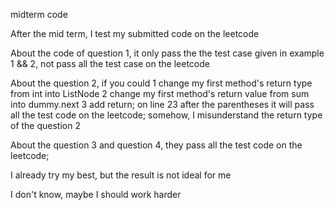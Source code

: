 midterm code

After the mid term, I test my submitted code on the leetcode

About the code of question 1, it only pass the the test case given in example 1 && 2, not pass all the test case on the leetcode

About the question 2, if you could 
1 change my first method's return type from   int   into  ListNode
2 change my first method's return  value  from  sum  into  dummy.next 
3 add    return;   on line 23 after the parentheses
it will pass all the test code on the leetcode;
somehow, I misunderstand the return type of the question 2 

About the question 3 and question 4, they pass all the test code on the leetcode;

I already try my best, but the result is not ideal for me

I don't know, maybe I should work harder

